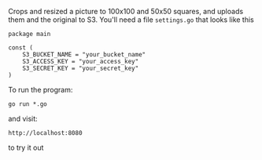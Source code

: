Crops and resized a picture to 100x100 and 50x50 squares, and uploads them and the original to S3.
You'll need a file `settings.go` that looks like this

```
package main

const (
	S3_BUCKET_NAME = "your_bucket_name"
    S3_ACCESS_KEY = "your_access_key"
    S3_SECRET_KEY = "your_secret_key"
)
```

To run the program:

`go run *.go`

and visit:

`http://localhost:8080`

to try it out

